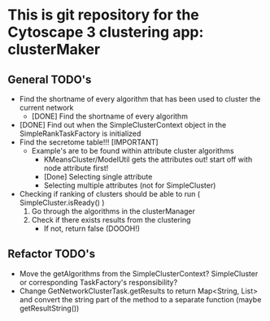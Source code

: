 # This is git repository for the Cytoscape 3 clustering app: clusterMaker

## General TODO's
- Find the shortname of every algorithm that has been used to cluster the
    current network
    - [DONE] Find the shortname of every algorithm
- [DONE] Find out when the SimpleClusterContext object in the SimpleRankTaskFactory is initialized
-  Find the secretome table!!! [IMPORTANT]
    - Example's are to be found within attribute cluster algorithms
        - KMeansCluster/ModelUtil gets the attributes out! start off with node attribute first!
        - [Done] Selecting single attribute
        - Selecting multiple attributes (not for SimpleCluster)
- Checking if ranking of clusters should be able to run ( SimpleCluster.isReady() )
    1. Go through the algorithms in the clusterManager
    2. Check if there exists results from the clustering
        - If not, return false (DOOOH!)

## Refactor TODO's
- Move the getAlgorithms from the SimpleClusterContext? SimpleCluster or corresponding TaskFactory's responsibility?
- Change GetNetworkClusterTask.getResults to return Map<String, List<CyNode>> and convert the string part of the method
    to a separate function (maybe getResultString())
